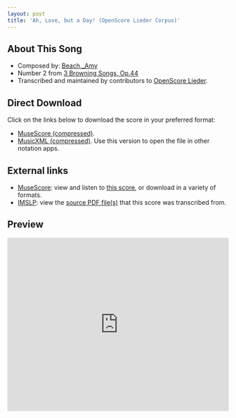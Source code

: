 ```yaml
---
layout: post
title: 'Ah, Love, but a Day! (OpenScore Lieder Corpus)'
---
```


## About This Song

- Composed by: [Beach,_Amy](https://fourscoreandmore.org/openscore/lieder/Beach,_Amy)
- Number 2 from [3 Browning Songs, Op.44](https://fourscoreandmore.org/openscore/lieder/Beach,_Amy/3_Browning_Songs,_Op.44)
- Transcribed and maintained by contributors to [OpenScore Lieder].

[OpenScore Lieder]: https://musescore.com/openscore-lieder-corpus

## Direct Download

Click on the links below to download the score in your preferred format:
- [MuseScore (compressed)](https://github.com/openscore/lieder/blob/main/scores/Beach,_Amy/3_Browning_Songs,_Op.44/2_Ah,_Love,_but_a_Day!/lc6212193.mscz?raw=true).
- [MusicXML (compressed)](https://github.com/openscore/lieder/blob/main/scores/Beach,_Amy/3_Browning_Songs,_Op.44/2_Ah,_Love,_but_a_Day!/lc6212193.mxl?raw=true). Use this version to open the file in other notation apps.

## External links

- [MuseScore]: view and listen to [this score][MuseScore], or download in a variety of formats.
- [IMSLP]: view the [source PDF file(s)][IMSLP] that this score was transcribed from.

[MuseScore]: https://musescore.com/score/6212193
[IMSLP]: https://imslp.org/wiki/Special:ReverseLookup/75959

## Preview

<iframe width="100%" height="394" src="https://musescore.com/openscore-lieder-corpus/scores/6212193/embed" frameborder="0" allowfullscreen allow="autoplay; fullscreen"></iframe>
